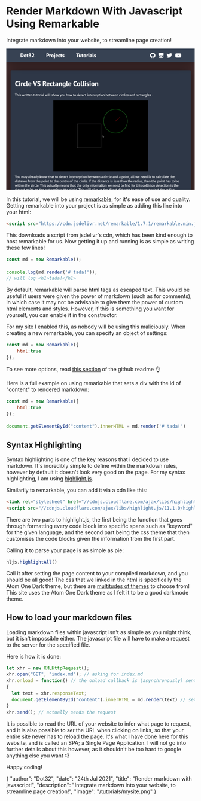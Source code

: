 # Render Markdown With Javascript Using Remarkable

Integrate markdown into your website, to streamline page creation!

![thumb.png](/tutorials/mysite.png)

In this tutorial, we will be using [remarkable](https://github.com/jonschlinkert/remarkable), for it's ease of use and quality. Getting remarkable into your project is as simple as adding this line into your html:
```html
<script src="https://cdn.jsdelivr.net/remarkable/1.7.1/remarkable.min.js"></script>
```
This downloads a script from jsdelivr's cdn, which has been kind enough to host remarkable for us. Now getting it up and running is as simple as writing these few lines!
```js
const md = new Remarkable();

console.log(md.render('# tada!'));
// will log <h1>tada!</h1>
```

By default, remarkable will parse html tags as escaped text. This would be useful if users were given the power of markdown (such as for comments), in which case it may not be advisable to give them the power of custom html elements and styles. However, if this is something you want for yourself, you can enable it in the constructor.

For my site I enabled this, as nobody will be using this maliciously. When creating a new remarkable, you can specify an object of settings:
```js
const md = new Remarkable({
	html:true
});
```
To see more options, read [this section](https://github.com/jonschlinkert/remarkable#options) of the github readme 👌 

Here is a full example on using remarkable that sets a div with the id of "content" to rendered markdown:
```js
const md = new Remarkable({
	html:true
});

document.getElementById("content").innerHTML = md.render('# tada!')
```
## Syntax Highlighting

Syntax highlighting is one of the key reasons that i decided to use markdown. It's incredibly simple to define within the markdown rules, however by default it doesn't look very good on the page. For my syntax highlighting, I am using [highlight.js](https://highlightjs.org/).

Similarily to remarkable, you can add it via a cdn like this:
```html
<link rel="stylesheet" href="//cdnjs.cloudflare.com/ajax/libs/highlight.js/11.1.0/styles/atom-one-dark.min.css">
<script src="//cdnjs.cloudflare.com/ajax/libs/highlight.js/11.1.0/highlight.min.js"></script>
```
There are two parts to highlight.js, the first being the function that goes through formatting every code block into specific spans such as "keyword" for the given language, and the second part being the css theme that then customises the code blocks given the information from the first part.

Calling it to parse your page is as simple as pie:
```js
hljs.highlightAll()
```
Call it after setting the page content to your compiled markdown, and you should be all good! The css that we linked in the html is specifically the Atom One Dark theme, but there are [multitudes of themes](https://highlightjs.org/static/demo/) to choose from! This site uses the Atom One Dark theme as I felt it to be a good darkmode theme.

## How to load your markdown files

Loading markdown files within javascript isn't as simple as you might think, but it isn't impossible either. The javascript file will have to make a request to the server for the specified file.

Here is how it is done:
```js
let xhr = new XMLHttpRequest();
xhr.open("GET", "index.md"); // asking for index.md
xhr.onload = function() // the onload callback is (asynchronously) sent when the file finishes loading
{
  let text = xhr.responseText;
  document.getElementById("content").innerHTML = md.render(text) // sets page content to rendered text
}
xhr.send(); // actually sends the request
```
It is possible to read the URL of your website to infer what page to request, and it is also possible to *set* the URL when clicking on links, so that your entire site never has to reload the page. It's what I have done here for this website, and is called an SPA; a Single Page Application. I will not go into further details about this however, as it shouldn't be too hard to google anything else you want :3

Happy coding!

<div id="json">
	{
		"author": "Dot32",
		"date": "24th Jul 2021",
		"title": "Render markdown with javascript!",
    "description": "Integrate markdown into your website, to streamline page creation!",
		"image": "/tutorials/mysite.png"
  }
</div>